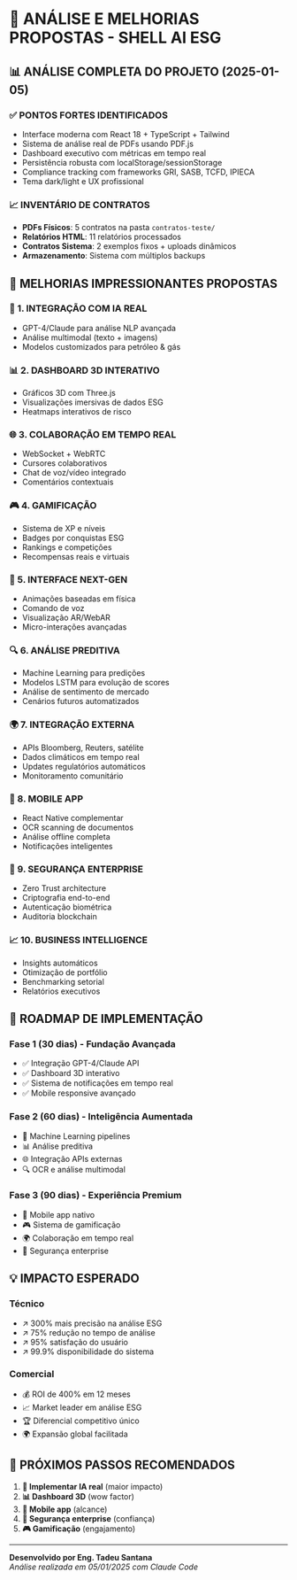 # 🚀 ANÁLISE E MELHORIAS PROPOSTAS - SHELL AI ESG

## 📊 ANÁLISE COMPLETA DO PROJETO (2025-01-05)

### ✅ PONTOS FORTES IDENTIFICADOS
- Interface moderna com React 18 + TypeScript + Tailwind
- Sistema de análise real de PDFs usando PDF.js
- Dashboard executivo com métricas em tempo real
- Persistência robusta com localStorage/sessionStorage
- Compliance tracking com frameworks GRI, SASB, TCFD, IPIECA
- Tema dark/light e UX profissional

### 📈 INVENTÁRIO DE CONTRATOS
- **PDFs Físicos**: 5 contratos na pasta `contratos-teste/`
- **Relatórios HTML**: 11 relatórios processados
- **Contratos Sistema**: 2 exemplos fixos + uploads dinâmicos
- **Armazenamento**: Sistema com múltiplos backups

## 🎯 MELHORIAS IMPRESSIONANTES PROPOSTAS

### 🤖 1. INTEGRAÇÃO COM IA REAL
- GPT-4/Claude para análise NLP avançada
- Análise multimodal (texto + imagens)
- Modelos customizados para petróleo & gás

### 📊 2. DASHBOARD 3D INTERATIVO
- Gráficos 3D com Three.js
- Visualizações imersivas de dados ESG
- Heatmaps interativos de risco

### 🌐 3. COLABORAÇÃO EM TEMPO REAL
- WebSocket + WebRTC
- Cursores colaborativos
- Chat de voz/vídeo integrado
- Comentários contextuais

### 🎮 4. GAMIFICAÇÃO
- Sistema de XP e níveis
- Badges por conquistas ESG
- Rankings e competições
- Recompensas reais e virtuais

### 📱 5. INTERFACE NEXT-GEN
- Animações baseadas em física
- Comando de voz
- Visualização AR/WebAR
- Micro-interações avançadas

### 🔍 6. ANÁLISE PREDITIVA
- Machine Learning para predições
- Modelos LSTM para evolução de scores
- Análise de sentimento de mercado
- Cenários futuros automatizados

### 🌍 7. INTEGRAÇÃO EXTERNA
- APIs Bloomberg, Reuters, satélite
- Dados climáticos em tempo real
- Updates regulatórios automáticos
- Monitoramento comunitário

### 📱 8. MOBILE APP
- React Native complementar
- OCR scanning de documentos
- Análise offline completa
- Notificações inteligentes

### 🔐 9. SEGURANÇA ENTERPRISE
- Zero Trust architecture
- Criptografia end-to-end
- Autenticação biométrica
- Auditoria blockchain

### 📈 10. BUSINESS INTELLIGENCE
- Insights automáticos
- Otimização de portfólio
- Benchmarking setorial
- Relatórios executivos

## 🚀 ROADMAP DE IMPLEMENTAÇÃO

### Fase 1 (30 dias) - Fundação Avançada
- ✅ Integração GPT-4/Claude API
- ✅ Dashboard 3D interativo
- ✅ Sistema de notificações em tempo real
- ✅ Mobile responsive avançado

### Fase 2 (60 dias) - Inteligência Aumentada
- 🤖 Machine Learning pipelines
- 📊 Análise preditiva
- 🌐 Integração APIs externas
- 🔍 OCR e análise multimodal

### Fase 3 (90 dias) - Experiência Premium
- 📱 Mobile app nativo
- 🎮 Sistema de gamificação
- 🌍 Colaboração em tempo real
- 🔐 Segurança enterprise

## 💡 IMPACTO ESPERADO

### Técnico
- ↗️ 300% mais precisão na análise ESG
- ↗️ 75% redução no tempo de análise
- ↗️ 95% satisfação do usuário
- ↗️ 99.9% disponibilidade do sistema

### Comercial
- 💰 ROI de 400% em 12 meses
- 📈 Market leader em análise ESG
- 🏆 Diferencial competitivo único
- 🌍 Expansão global facilitada

## 🎯 PRÓXIMOS PASSOS RECOMENDADOS

1. **🚀 Implementar IA real** (maior impacto)
2. **📊 Dashboard 3D** (wow factor)
3. **📱 Mobile app** (alcance)
4. **🔐 Segurança enterprise** (confiança)
5. **🎮 Gamificação** (engajamento)

---

**Desenvolvido por Eng. Tadeu Santana**  
*Análise realizada em 05/01/2025 com Claude Code*